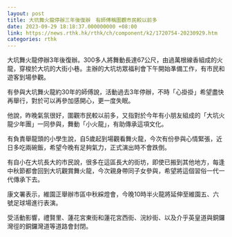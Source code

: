 ```yaml
---
layout: post
title: 大坑舞火龍停辦三年後復辦　有師傅稱圍觀市民較以前多
date: 2023-09-29 18:18:37.000000000 +08:00
link: https://news.rthk.hk/rthk/ch/component/k2/1720754-20230929.htm
categories: rthk
---
```


大坑舞火龍停辦3年後復辦。300多人將舞動長達67公尺，由過萬根線香組成的火龍，穿梭於大坑的大街小巷。主辦的大坑坊眾福利會下午開始凖備工作，有市民和遊客到場參觀。

有參與大坑舞火龍約30年的師傅說，活動過去3年停辦，不時「心掛掛」希望盡快再舉行，對於可以再參加感開心，更一度失眠。

他說，昨晚氣氛很好，圍觀市民較以前多，又指對於今年有小朋友組成的「大坑火龍少年團」一同參與，舞動「小火龍」，有助傳承這項文化。

有負責舉龍頭的小學生說，自5歲起到場觀看舞火龍，今次有份參與心情緊張，近日多吃兩碗飯，希望今晚有足夠氣力，正式演出時不會跌倒。

有自小在大坑長大的市民說，很多在這區長大的街坊，即使已搬到其他地方，每逢中秋節都會回到大坑觀賞舞火龍，今次親身帶同子女參與，希望將這個習俗一代一代傳承下去。

康文署表示，維園正舉辦市區中秋綵燈會，今晚10時半火龍將延伸至維園五、六號足球場進行表演。

受活動影響，禮賢里、蓮花宮東街和蓮花宮西街、浣紗街、以及介乎英皇道與銅鑼灣徑的銅鑼灣道等道路會封閉。

